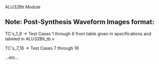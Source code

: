 ALU32Bit Module 

<h2> Note: Post-Synthesis Waveform Images format: </h2>
<p> TC's_1_6 -> Test Cases 1 through 6 from table given in specifications and labeled in ALU32Bit_tb.v </p>
<p> TC's_7_16 -> Test Cases 7 through 16 </p>
<p> ...etc... </p>
